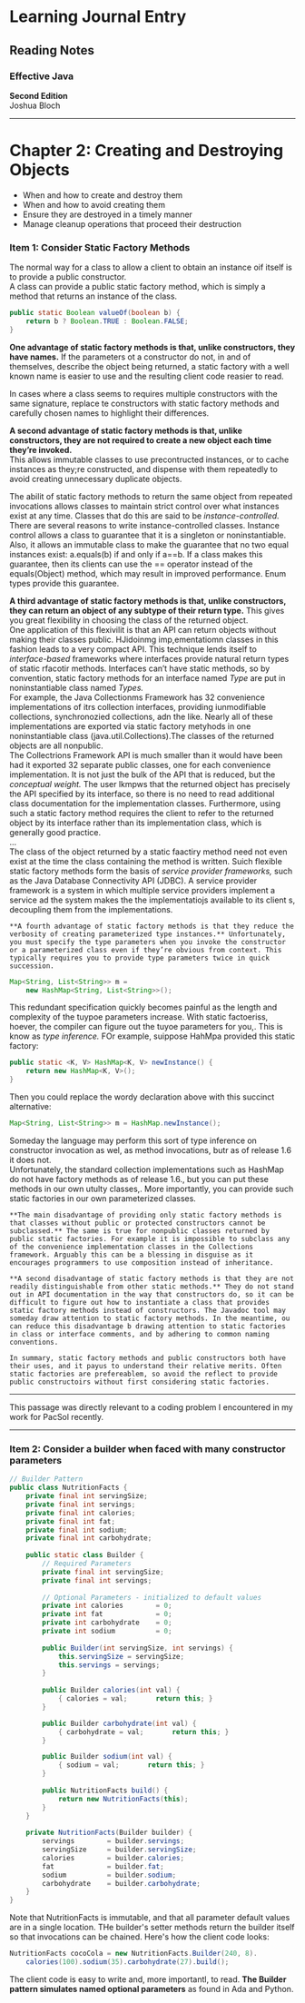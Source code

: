 # Learning Journal Entry

## Reading Notes

### Effective Java

**Second Edition**  
Joshua Bloch

---

# Chapter 2: Creating and Destroying Objects

* When and how to create and destroy them
* When and how to avoid creating them
* Ensure they are destroyed in a timely manner
* Manage cleanup operations that proceed their destruction

### Item 1: Consider Static Factory Methods

The normal way for a class to allow a client to obtain an instance oif itself is to provide a public constructor.  
A class can provide a public static factory method, which is simply a method that returns an instance of the class.

```java
public static Boolean valueOf(boolean b) {
	return b ? Boolean.TRUE : Boolean.FALSE;
}
```

**One advantage of static factory methods is that, unlike constructors, they have names.** If the parameters ot a constructor do not, in and of themselves, describe the object being returned, a static factory with a well known name is easier to use and the resulting client code reasier to read.

In cases where a class seems to requires multiple constructors with the same signature, replace te constructors with static factory methods and carefully chosen names to highlight their differences.

**A second advantage of static factory methods is that, unlike constructors, they are not required to create a new object each time they’re invoked.**  
This allows immutable classes to use precontructed instances, or to cache instances as they;re constructed, and dispense with them repeatedly to avoid creating unnecessary duplicate objects.

The abilit of static factory methods to return the same object from repeated invocations allows classes to maintain strict control over what instances exist at any time. Classes that do this are said to be *instance-controlled.* There are several reasons to write instance-controlled classes. Instance control allows a class to guarantee that it is a singleton or noninstantiable. Also, it allows an immutable class to make the guarantee that no two equal instances exist: a.equals(b) if and only if a==b. If a class makes this guarantee, then its clients can use the \== operator instead of the equals(Object) method, which may result in improved performance. Enum types provide this guarantee.

**A third advantage of static factory methods is that, unlike constructors, they can return an object of any subtype of their return type.** This gives you great flexibility in choosing the class of the returned object.  
One application of this flexivilit is that an API can return objects without making their classes public. HJidoinmg imp,ementatiomn classes in this fashion leads to a very compact API. This technique lends itself to *interface-based* frameworks where interfaces provide natural return types of static rfacotir methods. Interfaces can’t have static methods, so by convention, static factory methods for an interface named *Type* are put in noninstantiable class named *Types.*  
For example, the Java Collectionms Framework has 32 convenience implementations of itrs collection interfaces, providing iunmodifiable collections, synchronozied collections, adn the like. Nearly all of these implementations are exported via static factory metyhods in one noninstantiable class (java.util.Collections).The classes of the returned objects are all nonpublic.  
The Collectrions Framework API is much smaller than it would have been had it exported 32 separate public classes, one for each convenience implementation. It is not just the bulk of the API that is reduced, but the *conceptual weight.* The user lkmpws that the returned object has precisely the API specified by its interface, so there is no need to read additional class documentation for the implementation classes. Furthermore, using such a static factory method requires the client to refer to the returned object by its interface rather than its implementation class, which is generally good practice.  
…  
The class of the object returned by a static faactiry method need not even exist at the time the class containing the method is written. Suich flexible static factory methods form the basis of *service provider frameworks,* such as the Java Database Connectivity API (JDBC). A service provider framework is a system in which multiple service providers implement a service ad the system makes the the implementatiojs available to its client s, decoupling them from the implementations.

	**A fourth advantage of static factory methods is that they reduce the verbosity of creating parameterized type instances.** Unfortunately, you must specify the type parameters when you invoke the constructor or a parameterized class even if they’re obvious from context. This typically requires you to provide type parameters twice in quick succession.

```java
Map<String, List<String>> m = 
	new HashMap<String, List<String>>();
```

This redundant specification quickly becomes painful as the length and complexity of the tuypoe parameters increase. With static factoeriss, hoever, the compiler can figure out the tuyoe parameters for you,. This is know as *type inference.* FOr example, suippose HahMpa provided this static factory:

```java
public static <K, V> HashMap<K, V> newInstance() {
	return new HashMap<K, V>();
}
```

Then you could replace the wordy declaration above with this succinct alternative:

```java
Map<String, List<String>> m = HashMap.newInstance();
```

Someday the language may perform this sort of type inference on constructor invocation as wel, as method invocations, butr as of release 1.6 it does not.  
Unfortunately, the standard collection implementations such as HashMap do not have factory methods  as of release 1.6., but you can put these methods in our own utulty classes,. More importantly, you can provide such static factories in our own parameterized classes.

	**The main disadvantage of providing only static factory methods is that classes without public or protected constructors cannot be subclassed.** The same is true for nonpublic classes returned by public static factories. For example it is impossible to subclass any of the convenience implementation classes in the Collections framework. Arguably this can be a blessing in disguise as it encourages programmers to use composition instead of inheritance.

	**A second disadvantage of static factory methods is that they are not readily distinguishable from other static methods.** They do not stand out in API documentation in the way that constructors do, so it can be difficult to figure out how to instantiate a class that provides static factory methods instead of constructors. The Javadoc tool may someday draw attention to static factory methods. In the meantime, ou can reduce this disadvantage b drawing attention to static factories in class or interface comments, and by adhering to common naming conventions.

	In summary, static factory methods and public constructors both have their uses, and it payus to understand their relative merits. Often static factories are prefereablem, so avoid the reflect to provide public constructoirs without first considering static factories. 

---

This passage was directly relevant to a coding problem I encountered in my work for PacSol recently.

---

### Item 2: Consider a builder when faced with many constructor parameters

```java
// Builder Pattern
public class NutritionFacts {
    private final int servingSize;
    private final int servings;
    private final int calories;
    private final int fat;
    private final int sodium;
    private final int carbohydrate;
    
    public static class Builder {
        // Required Parameters
        private final int servingSize;
        private final int servings;
        
        // Optional Parameters - initialized to default values
        private int calories        = 0;
        private int fat             = 0;
        private int carbohydrate    = 0;
        private int sodium          = 0;
        
        public Builder(int servingSize, int servings) {
            this.servingSize = servingSize;
            this.servings = servings;
        }
        
        public Builder calories(int val) {
            { calories = val;       return this; }
        }

        public Builder carbohydrate(int val) {
            { carbohydrate = val;       return this; }
        }

        public Builder sodium(int val) {
            { sodium = val;       return this; }
        }
        
        public NutritionFacts build() {
            return new NutritionFacts(this);
        }
    }
    
    private NutritionFacts(Builder builder) {
        servings        = builder.servings;
        servingSize     = builder.servingSize;
        calories        = builder.calories;
        fat             = builder.fat;
        sodium          = builder.sodium;
        carbohydrate    = builder.carbohydrate;
    }
}

```

Note that NutritionFacts is immutable, and that all parameter default values are in a single location. THe builder's setter methods return the builder itself so that invocations can be chained. Here's how the client code looks:

```java
NutritionFacts cocoCola = new NutritionFacts.Builder(240, 8).
    calories(100).sodium(35).carbohydrate(27).build();
```

The client code is easy to write and, more importantl, to read. **The Builder pattern simulates named optional parameters** as found in Ada and Python.  

